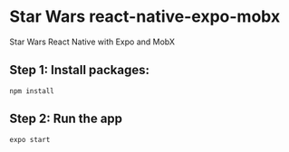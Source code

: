 # Star Wars react-native-expo-mobx

Star Wars React Native with Expo and MobX

## Step 1: Install packages:

```
npm install
```

## Step 2: Run the app

```
expo start
```
